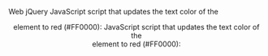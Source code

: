 Web jQuery
JavaScript script that updates the text color of the <header> element to red (#FF0000):
 JavaScript script that updates the text color of the <header> element to red (#FF0000):
